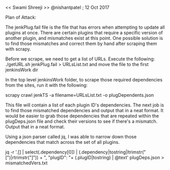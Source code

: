 << Swami Shreeji >>
@nishantpatel ; 12 Oct 2017

Plan of Attack:

The jenkPlug.fail file is the file that has errors when attempting to update 
all plugins at once. There are certain plugins that require a specific 
version of another plugin, and mismatches exist at this point. One possible
solution is to find those mismatches and correct them by hand after scraping
them with scrapy. 

Before we scrape, we need to get a list of URLs. Execute the following:
./getURL.sh jenkPlug.fail > URLsList.txt
	and move the file to the first jenkinsWork dir

In the top level jenkinsWork folder, to scrape those required dependencies from 
the sites, run it with the following:

scrapy crawl jenkTS -a filename=URLsList.txt -o plugDependents.json

This file will contain a list of each plugin ID's dependencies. The next job is
to find those mismatched dependencies and output that in a neat format. It would
be easier to grab those dependencies that are repeated within the plugDeps.json 
file and check their versions to see if there's a mismatch. Output that in a 
neat format.

Using a json parser called jq, I was able to narrow down those dependencies that 
match across the set of all plugins.

jq -r '.[] | select(.dependency[0]) | (.dependency|tostring|ltrimstr("[")|rtrimstr("]")) + ", \"plugID\": "+ (.plugID|tostring) | @text' plugDeps.json > mismatchedVers.txt